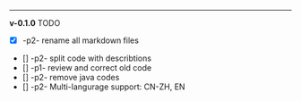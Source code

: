---
**v-0.1.0** TODO
- [x] -p2- rename all markdown files
- [] -p2- split code with describtions
- [] -p1- review and correct old code
- [] -p2- remove java codes
- [] -p2- Multi-langurage support: CN-ZH, EN
